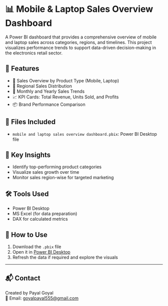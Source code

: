 # 📊 Mobile & Laptop Sales Overview Dashboard

A Power BI dashboard that provides a comprehensive overview of mobile and laptop sales across categories, regions, and timelines. This project visualizes performance trends to support data-driven decision-making in the electronics retail sector.

## 🚀 Features

- 🛒 Sales Overview by Product Type (Mobile, Laptop)
- 📍 Regional Sales Distribution
- 📆 Monthly and Yearly Sales Trends
- 📈 KPI Cards: Total Revenue, Units Sold, and Profits
- 📦 Brand Performance Comparison

## 📁 Files Included

- `mobile and laptop sales overview dashboard.pbix`: Power BI Desktop file

## 🧠 Key Insights

- Identify top-performing product categories
- Visualize sales growth over time
- Monitor sales region-wise for targeted marketing

## 🛠 Tools Used

- Power BI Desktop
- MS Excel (for data preparation)
- DAX for calculated metrics

## 📌 How to Use

1. Download the `.pbix` file
2. Open it in [Power BI Desktop](https://powerbi.microsoft.com/desktop/)
3. Refresh the data if required and explore the visuals

---

## 📬 Contact

Created by Payal Goyal  
📧 Email: goyalpayal555@gmail.com 
